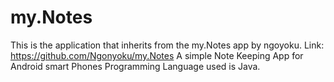 # my.Notes
This is the application that inherits from the my.Notes app by ngoyoku.
Link: https://github.com/Ngonyoku/my.Notes
A simple Note Keeping App for Android smart Phones
Programming Language used is Java.

